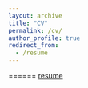 ```yaml
---
layout: archive
title: "CV"
permalink: /cv/
author_profile: true
redirect_from:
  - /resume
---
```


======
[resume](https://yanchiu-macro.github.io/files/cv.pdf)